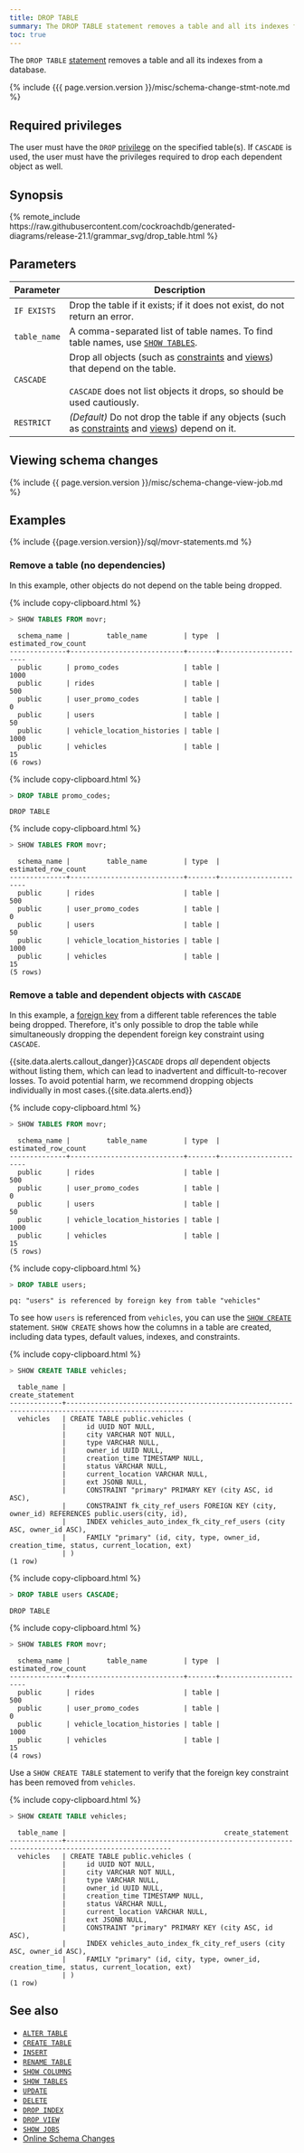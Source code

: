 ```yaml
---
title: DROP TABLE
summary: The DROP TABLE statement removes a table and all its indexes from a database.
toc: true
---
```


The `DROP TABLE` [statement](sql-statements.html) removes a table and all its indexes from a database.

{% include {{{ page.version.version }}/misc/schema-change-stmt-note.md %}

## Required privileges

The user must have the `DROP` [privilege](authorization.html#assign-privileges) on the specified table(s). If `CASCADE` is used, the user must have the privileges required to drop each dependent object as well.

## Synopsis

<section>{% remote_include https://raw.githubusercontent.com/cockroachdb/generated-diagrams/release-21.1/grammar_svg/drop_table.html %}</div>

## Parameters

Parameter | Description
----------|------------
`IF EXISTS`   | Drop the table if it exists; if it does not exist, do not return an error.
`table_name`  | A comma-separated list of table names. To find table names, use [`SHOW TABLES`](show-tables.html).
`CASCADE` | Drop all objects (such as [constraints](constraints.html) and [views](views.html)) that depend on the table.<br><br>`CASCADE` does not list objects it drops, so should be used cautiously.
`RESTRICT`    | _(Default)_ Do not drop the table if any objects (such as [constraints](constraints.html) and [views](views.html)) depend on it.

## Viewing schema changes

{% include {{ page.version.version }}/misc/schema-change-view-job.md %}

## Examples

{% include {{page.version.version}}/sql/movr-statements.md %}

### Remove a table (no dependencies)

In this example, other objects do not depend on the table being dropped.

{% include copy-clipboard.html %}
~~~ sql
> SHOW TABLES FROM movr;
~~~

~~~
  schema_name |         table_name         | type  | estimated_row_count
--------------+----------------------------+-------+----------------------
  public      | promo_codes                | table |                1000
  public      | rides                      | table |                 500
  public      | user_promo_codes           | table |                   0
  public      | users                      | table |                  50
  public      | vehicle_location_histories | table |                1000
  public      | vehicles                   | table |                  15
(6 rows)
~~~

{% include copy-clipboard.html %}
~~~ sql
> DROP TABLE promo_codes;
~~~

~~~
DROP TABLE
~~~

{% include copy-clipboard.html %}
~~~ sql
> SHOW TABLES FROM movr;
~~~

~~~
  schema_name |         table_name         | type  | estimated_row_count
--------------+----------------------------+-------+----------------------
  public      | rides                      | table |                 500
  public      | user_promo_codes           | table |                   0
  public      | users                      | table |                  50
  public      | vehicle_location_histories | table |                1000
  public      | vehicles                   | table |                  15
(5 rows)
~~~

### Remove a table and dependent objects with `CASCADE`

In this example, a [foreign key](foreign-key.html) from a different table references the table being dropped. Therefore, it's only possible to drop the table while simultaneously dropping the dependent foreign key constraint using `CASCADE`.

{{site.data.alerts.callout_danger}}<code>CASCADE</code> drops <em>all</em> dependent objects without listing them, which can lead to inadvertent and difficult-to-recover losses. To avoid potential harm, we recommend dropping objects individually in most cases.{{site.data.alerts.end}}

{% include copy-clipboard.html %}
~~~ sql
> SHOW TABLES FROM movr;
~~~

~~~
  schema_name |         table_name         | type  | estimated_row_count
--------------+----------------------------+-------+----------------------
  public      | rides                      | table |                 500
  public      | user_promo_codes           | table |                   0
  public      | users                      | table |                  50
  public      | vehicle_location_histories | table |                1000
  public      | vehicles                   | table |                  15
(5 rows)
~~~

{% include copy-clipboard.html %}
~~~ sql
> DROP TABLE users;
~~~

~~~
pq: "users" is referenced by foreign key from table "vehicles"
~~~

To see how `users` is referenced from `vehicles`, you can use the [`SHOW CREATE`](show-create.html) statement. `SHOW CREATE` shows how the columns in a table are created, including data types, default values, indexes, and constraints.

{% include copy-clipboard.html %}
~~~ sql
> SHOW CREATE TABLE vehicles;
~~~

~~~
  table_name |                                         create_statement
-------------+---------------------------------------------------------------------------------------------------
  vehicles   | CREATE TABLE public.vehicles (
             |     id UUID NOT NULL,
             |     city VARCHAR NOT NULL,
             |     type VARCHAR NULL,
             |     owner_id UUID NULL,
             |     creation_time TIMESTAMP NULL,
             |     status VARCHAR NULL,
             |     current_location VARCHAR NULL,
             |     ext JSONB NULL,
             |     CONSTRAINT "primary" PRIMARY KEY (city ASC, id ASC),
             |     CONSTRAINT fk_city_ref_users FOREIGN KEY (city, owner_id) REFERENCES public.users(city, id),
             |     INDEX vehicles_auto_index_fk_city_ref_users (city ASC, owner_id ASC),
             |     FAMILY "primary" (id, city, type, owner_id, creation_time, status, current_location, ext)
             | )
(1 row)
~~~


{% include copy-clipboard.html %}
~~~sql
> DROP TABLE users CASCADE;
~~~

~~~
DROP TABLE
~~~

{% include copy-clipboard.html %}
~~~ sql
> SHOW TABLES FROM movr;
~~~

~~~
  schema_name |         table_name         | type  | estimated_row_count
--------------+----------------------------+-------+----------------------
  public      | rides                      | table |                 500
  public      | user_promo_codes           | table |                   0
  public      | vehicle_location_histories | table |                1000
  public      | vehicles                   | table |                  15
(4 rows)
~~~

Use a `SHOW CREATE TABLE` statement to verify that the foreign key constraint has been removed from `vehicles`.

{% include copy-clipboard.html %}
~~~ sql
> SHOW CREATE TABLE vehicles;
~~~

~~~
  table_name |                                       create_statement
-------------+------------------------------------------------------------------------------------------------
  vehicles   | CREATE TABLE public.vehicles (
             |     id UUID NOT NULL,
             |     city VARCHAR NOT NULL,
             |     type VARCHAR NULL,
             |     owner_id UUID NULL,
             |     creation_time TIMESTAMP NULL,
             |     status VARCHAR NULL,
             |     current_location VARCHAR NULL,
             |     ext JSONB NULL,
             |     CONSTRAINT "primary" PRIMARY KEY (city ASC, id ASC),
             |     INDEX vehicles_auto_index_fk_city_ref_users (city ASC, owner_id ASC),
             |     FAMILY "primary" (id, city, type, owner_id, creation_time, status, current_location, ext)
             | )
(1 row)
~~~

## See also

- [`ALTER TABLE`](alter-table.html)
- [`CREATE TABLE`](create-table.html)
- [`INSERT`](insert.html)
- [`RENAME TABLE`](rename-table.html)
- [`SHOW COLUMNS`](show-columns.html)
- [`SHOW TABLES`](show-tables.html)
- [`UPDATE`](update.html)
- [`DELETE`](delete.html)
- [`DROP INDEX`](drop-index.html)
- [`DROP VIEW`](drop-view.html)
- [`SHOW JOBS`](show-jobs.html)
- [Online Schema Changes](online-schema-changes.html)
